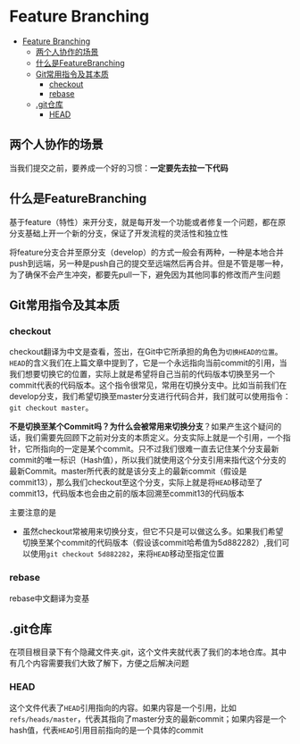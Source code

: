 # Feature Branching

- [Feature Branching](#feature-branching)
  - [两个人协作的场景](#两个人协作的场景)
  - [什么是FeatureBranching](#什么是featurebranching)
  - [Git常用指令及其本质](#git常用指令及其本质)
    - [checkout](#checkout)
    - [rebase](#rebase)
  - [.git仓库](#git仓库)
    - [HEAD](#head)

## 两个人协作的场景

当我们提交之前，要养成一个好的习惯：**一定要先去拉一下代码**

## 什么是FeatureBranching

基于feature（特性）来开分支，就是每开发一个功能或者修复一个问题，都在原分支基础上开一个新的分支，保证了开发流程的灵活性和独立性

将feature分支合并至原分支（develop）的方式一般会有两种，一种是本地合并push到远端，另一种是push自己的提交至远端然后再合并。但是不管是哪一种，为了确保不会产生冲突，都要先pull一下，避免因为其他同事的修改而产生问题

## Git常用指令及其本质

### checkout

checkout翻译为中文是查看，签出，在Git中它所承担的角色为```切换HEAD的位置```。```HEAD```的含义我们在上篇文章中提到了，它是一个永远指向当前commit的引用，当我们想要切换它的位置，实际上就是希望将自己当前的代码版本切换至另一个commit代表的代码版本。这个指令很常见，常用在切换分支中。比如当前我们在develop分支，我们希望切换至master分支进行代码合并，我们就可以使用指令：```git checkout master```。

**不是切换至某个Commit吗？为什么会被常用来切换分支**？如果产生这个疑问的话，我们需要先回顾下之前对分支的本质定义。分支实际上就是一个引用，一个指针，它所指向的一定是某个commit。只不过我们很难一直去记住某个分支最新commit的唯一标识（Hash值），所以我们就使用这个分支引用来指代这个分支的最新Commit。master所代表的就是该分支上的最新commit（假设是commit13），那么我们checkout至这个分支，实际上就是将```HEAD```移动至了commit13，代码版本也会由之前的版本回溯至commit13的代码版本

主要注意的是

- 虽然checkout常被用来切换分支，但它不只是可以做这么多。如果我们希望切换至某个commit的代码版本（假设该commit哈希值为5d882282）,我们可以使用```git checkout 5d882282```，来将```HEAD```移动至指定位置

### rebase

rebase中文翻译为变基

## .git仓库

在项目根目录下有个隐藏文件夹.git，这个文件夹就代表了我们的本地仓库。其中有几个内容需要我们大致了解下，方便之后解决问题

### HEAD

这个文件代表了```HEAD```引用指向的内容。如果内容是一个引用，比如```refs/heads/master```，代表其指向了master分支的最新commit；如果内容是一个hash值，代表```HEAD```引用目前指向的是一个具体的commit